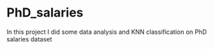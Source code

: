 # PhD_salaries
In this project I did some data analysis and KNN classification on PhD salaries dataset 
